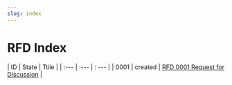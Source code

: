 ```yaml
---
slug: index
---
```


# RFD Index

| ID   | State | Ttile |
| :--- | :---  | : --- |
| 0001 | created  | [RFD 0001 Request for Discussion](./rfd/0001/index.md) |